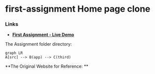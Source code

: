 # first-assignment Home page clone

### Links

- **[First Assignment - Live Demo]()**

The Assignment folder directory:

```mermaid
graph LR
A[src] --> B(app) --> C(third)

```

**The Original Website for Reference: **
